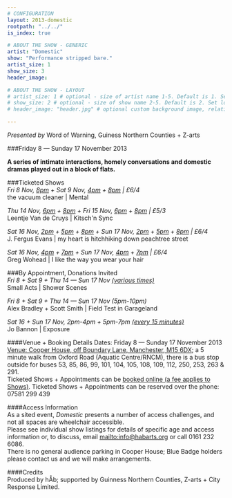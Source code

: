 ```yaml
---
# CONFIGURATION
layout: 2013-domestic
rootpath: "../../"
is_index: true

# ABOUT THE SHOW - GENERIC
artist: "Domestic"
show: "Performance stripped bare."
artist_size: 1
show_size: 3
header_image:

# ABOUT THE SHOW - LAYOUT
# artist_size: 1 # optional - size of artist name 1-5. Default is 1. Set longer names to lower values
# show_size: 2 # optional - size of show name 2-5. Default is 2. Set longer names to lower values
# header_image: "header.jpg" # optional custom background image, relative to current page

---
```

*Presented by* Word of Warning, Guiness Northern Counties + Z-arts       
 
###Friday 8 — Sunday 17 November 2013             
         
**A series of intimate interactions, homely conversations and domestic dramas played out in a block of flats.**    
        
###Ticketed Shows          
*Fri 8 Nov, [8pm](http://www.wegottickets.com/event/239511) + Sat 9 Nov, [4pm](http://www.wegottickets.com/event/240206) + [8pm](http://www.wegottickets.com/event/240211) | £6/4*        
the vacuum cleaner | Mental        
        
*Thu 14 Nov, [6pm](http://www.wegottickets.com/event/240510) + [8pm](http://www.wegottickets.com/event/240512) + Fri 15 Nov, [6pm](http://www.wegottickets.com/event/240515) + [8pm](http://www.wegottickets.com/event/240518) | £5/3*        
Leentje Van de Cruys | Kitsch'n Sync        
         
*Sat 16 Nov, [2pm](http://www.wegottickets.com/event/240524) + [5pm](http://www.wegottickets.com/event/240527) + [8pm](http://www.wegottickets.com/event/240529) + Sun 17 Nov, [2pm](http://www.wegottickets.com/event/240532) + [5pm](http://www.wegottickets.com/event/240534) + [8pm](http://www.wegottickets.com/event/240536) | £6/4*        
J. Fergus Evans | my heart is hitchhiking down peachtree street        
          
*Sat 16 Nov, [4pm](http://www.wegottickets.com/event/240541) + [7pm](http://www.wegottickets.com/event/240543) + Sun 17 Nov, [4pm](http://www.wegottickets.com/event/240545) + [7pm](http://www.wegottickets.com/event/240547) | £6/4*       
Greg Wohead | I like the way you wear your hair        
        
###By Appointment, Donations Invited        
*Fri 8 + Sat 9 + Thu 14 — Sun 17 Nov [(various times)](http://www.wegottickets.com/wordofwarning)*        
Small Acts | Shower Scenes         
           
*Fri 8 + Sat 9 + Thu 14 — Sun 17 Nov (5pm-10pm)*        
Alex Bradley + Scott Smith | Field Test in Garageland         
           
*Sat 16 + Sun 17 Nov, 2pm-4pm + 5pm-7pm [(every 15 minutes)](http://www.wegottickets.com/wordofwarning)*            
Jo Bannon | Exposure          
          
####Venue + Booking Details
Dates: Friday 8 — Sunday 17 November 2013    
[Venue: Cooper House, off Boundary Lane, Manchester, M15 6DX](http://bit.ly/1anL5UN); a 5 minute walk from Oxford Road (Aquatic Centre/RNCM), there is a bus stop outside for buses 53, 85, 86, 99, 101, 104, 105, 108, 109, 112, 250, 253, 263 & 291.      
Ticketed Shows + Appointments can be [booked online (a fee applies to Shows)](http://www.wegottickets.com/wordofwarning).
Ticketed Shows + Appointments can be reserved over the phone: 07581 299 439    
        
####Access Information    
As a sited event, *Domestic* presents a number of access challenges, and not all spaces are wheelchair accessible.    
Please see individual show listings for details of specific age and access information or, to discuss, email <mailto:info@habarts.org> or call 0161 232 6086.    
There is no general audience parking in Cooper House; Blue Badge holders please contact us and we will make arrangements.    

####Credits         
Produced by hÅb; supported by Guinness Northern Counties, Z-arts + City Response Limited.
